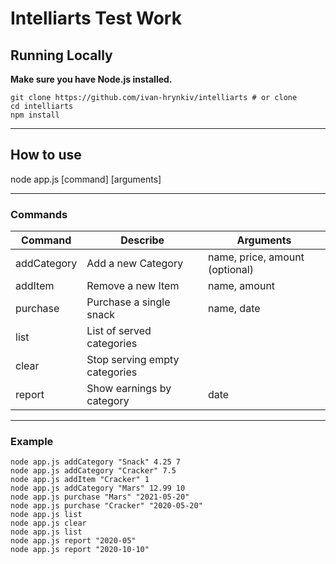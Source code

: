 # **Intelliarts Test Work**

## **Running Locally**

**Make sure you have Node.js installed.**

```
git clone https://github.com/ivan-hrynkiv/intelliarts # or clone
cd intelliarts
npm install
```

---

## **How to use**

node app.js [command] [arguments]

---

### **Commands**

| Command     | Describe                      | Arguments                      |
| ----------- | ----------------------------- | ------------------------------ |
| addCategory | Add a new Category            | name, price, amount (optional) |
| addItem     | Remove a new Item             | name, amount                   |
| purchase    | Purchase a single snack       | name, date                     |
| list        | List of served categories     |                                |
| clear       | Stop serving empty categories |                                |
| report      | Show earnings by category     | date                           |

---

### **Example**

```
node app.js addCategory "Snack" 4.25 7
node app.js addCategory "Cracker" 7.5
node app.js addItem "Cracker" 1
node app.js addCategory "Mars" 12.99 10
node app.js purchase "Mars" "2021-05-20"
node app.js purchase "Cracker" "2020-05-20"
node app.js list
node app.js clear
node app.js list
node app.js report "2020-05"
node app.js report "2020-10-10"
```
